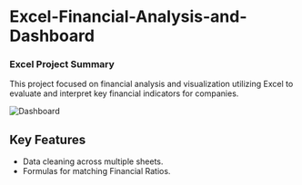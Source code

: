 # Excel-Financial-Analysis-and-Dashboard

### Excel Project Summary

 This project focused on financial analysis and visualization utilizing Excel to evaluate and interpret key financial indicators for companies.
 
![Dashboard](https://github.com/user-attachments/assets/b56bfb4f-d76e-47fc-b237-58e9a2cb389b)


## Key Features
- Data cleaning across multiple sheets.
- Formulas for matching Financial Ratios.
  
